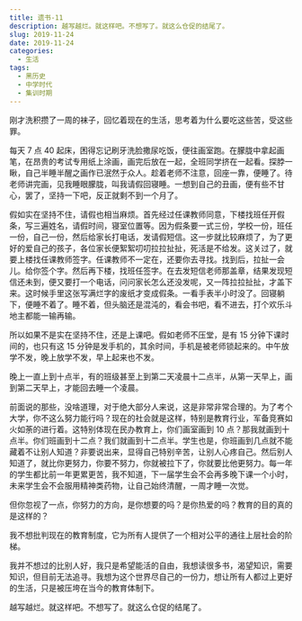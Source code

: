 ```yaml
---
title: 遗书-11
description: 越写越烂。就这样吧。不想写了。就这么仓促的结尾了。
slug: 2019-11-24
date: 2019-11-24
categories:
  - 生活
tags:
  - 黑历史
  - 中学时代
  - 集训时期
---
```


刚才洗积攒了一周的袜子，回忆着现在的生活，思考着为什么要吃这些苦，受这些罪。

每天 7 点 40 起床，困得忘记刷牙洗脸撒尿吃饭，便往画室跑。在朦胧中拿起画笔，在昂贵的考试专用纸上涂画，画完后放在一起，全班同学挤在一起看。探脖一瞅，自己半睡半醒之画作已泯然于众人。趁着老师不注意，回座一靠，便睡了。待老师讲完画，见我睡眼朦胧，叫我请假回寝睡。一想到自己的丑画，便有些不甘心，罢了，坚持一下吧，反正就剩不到一个月了。

假如实在坚持不住，请假也相当麻烦。首先经过任课教师同意，下楼找班任开假条，写三遍姓名，请假时间，寝室位置等。因为假条要一式三份，学校一份，班任一份，自己一份，然后给家长打电话，发请假短信。这一步就比较麻烦了，为了更好的爱自己的孩子，各位家长便絮絮叨叨拉拉扯扯，死活是不给发。这关过了，就要上楼找任课教师签字。任课教师不一定在，还要你去寻找。找到后，拉扯一会儿。给你签个字。然后再下楼，找班任签字。在去发短信老师那盖章，结果发现短信还未到，便又要打一个电话，问问家长怎么还没发呢，又一阵拉拉扯扯，才盖下来。这时候手里这张写满烂字的废纸才变成假条。一看手表半小时没了。回寝躺下，便睡不着了。睡不着，但头脑还是混沌的，看会书吧，看不进去，打个欢乐斗地主都能一输再输。

所以如果不是实在坚持不住，还是上课吧。假如老师不压堂，是有 15 分钟下课时间的，也只有这 15 分钟是发手机的，其余时间，手机是被老师锁起来的。中午放学不发，晚上放学不发，早上起来也不发。

晚上一直上到十点半，有的班级甚至上到第二天凌晨十二点半，从第一天早上，画到第二天早上，才能回去睡一个凌晨。

前面说的那些，没啥道理，对于绝大部分人来说，这是非常非常合理的。为了考个大学，你不这么努力能行吗？现在的社会就是这样，特别是教育行业，军备竞赛如火如荼的进行着。这特别体现在民办教育上，你们画室画到 10 点？那我就画到十点半。你们班画到十二点？我们就画到十二点半。学生也是，你班画到几点就不能藏着不让别人知道？非要说出来，显得自己特别辛苦，让别人心疼自己。然后别人知道了，就比你更努力，你要不努力，你就被拉下了，你就要比他更努力。每一年的学生都比前一年更累更苦，我不知道，下一届学生会不会再多晚下课一个小时，未来学生会不会服用精神类药物，让自己始终清醒，一周才睡一次觉。

但你忽视了一点，你努力的方向，是你想要的吗？是你热爱的吗？教育的目的真的是这样的？

我不想批判现在的教育制度，它为所有人提供了一个相对公平的通往上层社会的阶梯。

我并不想过的比别人好，我只是希望能活的自由，我想读很多书，渴望知识，需要知识，但目前无法追寻。我想为这个世界尽自己的一份力，想让所有人都过上更好的生活，只是被压垮在当今的教育体制下。

越写越烂。就这样吧。不想写了。就这么仓促的结尾了。

